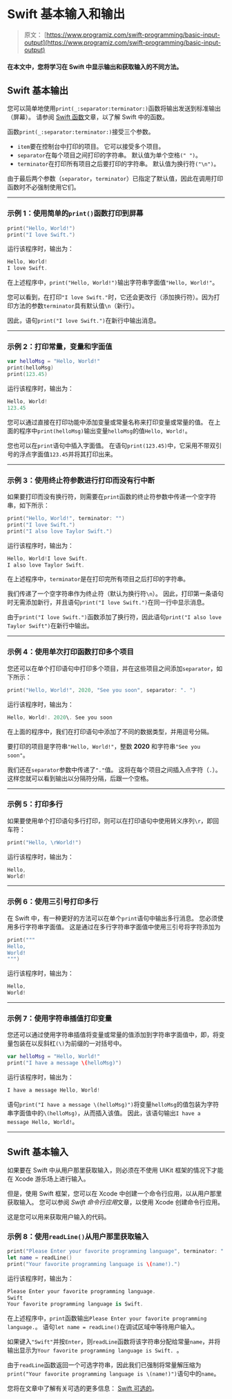 # Swift 基本输入和输出

> 原文： [https://www.programiz.com/swift-programming/basic-input-output](https://www.programiz.com/swift-programming/basic-input-output)

#### 在本文中，您将学习在 Swift 中显示输出和获取输入的不同方法。

## Swift 基本输出

您可以简单地使用`print(_:separator:terminator:)`函数将输出发送到标准输出（屏幕）。 请参阅 [Swift 函数](/swift-programming/functions "Swift functions")文章，以了解 Swift 中的函数。

函数`print(_:separator:terminator:)`接受三个参数。

*   `item`要在控制台中打印的项目。 它可以接受多个项目。
*   `separator`在每个项目之间打印的字符串。 默认值为单个空格`(" ")`。
*   `terminator`在打印所有项目之后要打印的字符串。 默认值为换行符`("\n")`。

由于最后两个参数（`separator`，`terminator`）已指定了默认值，因此在调用打印函数时不必强制使用它们。

* * *

### 示例 1：使用简单的`print()`函数打印到屏幕

```swift
print("Hello, World!")
print("I love Swift.") 
```

运行该程序时，输出为：

```swift
Hello, World!
I love Swift. 
```

在上述程序中，`print("Hello, World!")`输出字符串字面值`"Hello, World!"`。

您可以看到，在打印`"I love Swift."`时，它还会更改行（添加换行符）。因为打印方法的参数`terminator`具有默认值`\n`（新行）。

因此，语句`print("I love Swift.")`在新行中输出消息。

* * *

### 示例 2：打印常量，变量和字面值

```swift
var helloMsg = "Hello, World!"
print(helloMsg)
print(123.45) 
```

运行该程序时，输出为：

```swift
Hello, World!
123.45 
```

您可以通过直接在打印功能中添加变量或常量名称来打印变量或常量的值。 在上面的程序中`print(helloMsg)`输出变量`helloMsg`的值`Hello, World!`。

您也可以在`print`语句中插入字面值。 在语句`print(123.45)`中，它采用不带双引号的浮点字面值`123.45`并将其打印出来。

* * *

### 示例 3：使用终止符参数进行打印而没有行中断

如果要打印而没有换行符，则需要在`print`函数的终止符参数中传递一个空字符串，如下所示：

```swift
print("Hello, World!", terminator: "")
print("I love Swift.")
print("I also love Taylor Swift.") 
```

运行该程序时，输出为：

```swift
Hello, World!I love Swift.
I also love Taylor Swift. 
```

在上述程序中，`terminator`是在打印完所有项目之后打印的字符串。

我们传递了一个空字符串作为终止符（默认为换行符`\n`）。 因此，打印第一条语句时无需添加新行，并且语句`print("I love Swift.")`在同一行中显示消息。

由于`print("I love Swift.")`函数添加了换行符，因此语句`print("I also love Taylor Swift")`在新行中输出。

* * *

### 示例 4：使用单次打印函数打印多个项目

您还可以在单​​个打印语句中打印多个项目，并在这些项目之间添加`separator`，如下所示：

```swift
print("Hello, World!", 2020, "See you soon", separator: ". ")
```

运行该程序时，输出为：

```swift
Hello, World!. 2020\. See you soon
```

在上面的程序中，我们在打印语句中添加了不同的数据类型，并用逗号分隔。

要打印的项目是字符串`"Hello, World!"`，整数 **2020** 和字符串`"See you soon"`。

我们还在`separator`参数中传递了`"."`值。 这将在每个项目之间插入点字符（`.`）。 这样您就可以看到输出以分隔符分隔，后跟一个空格。

* * *

### 示例 5：打印多行

如果要使用单个打印语句多行打印，则可以在打印语句中使用转义序列`\r`，即回车符：

```swift
print("Hello, \rWorld!")
```

运行该程序时，输出为：

```swift
Hello, 
World! 
```

* * *

### 示例 6：使用三引号打印多行

在 Swift 中，有一种更好的方法可以在单个`print`语句中输出多行消息。 您必须使用多行字符串字面值。 这是通过在多行字符串字面值中使用三引号将字符添加为

```swift
print("""
Hello,
World!
""") 
```

运行该程序时，输出为：

```swift
Hello,
World! 
```

* * *

### 示例 7：使用字符串插值打印变量

您还可以通过使用字符串插值将变量或常量的值添加到字符串字面值中，即，将变量包装在以反斜杠`(\)`为前缀的一对括号中。

```swift
var helloMsg = "Hello, World!"
print("I have a message \(helloMsg)") 
```

运行该程序时，输出为：

```swift
I have a message Hello, World!
```

语句`print("I have a message \(helloMsg)")`将变量`helloMsg`的值包装为字符串字面值中的`\(helloMsg)`，从而插入该值。 因此，该语句输出`I have a message Hello, World!`。

* * *

## Swift 基本输入

如果要在 Swift 中从用户那里获取输入，则必须在不使用 UIKit 框架的情况下才能在 Xcode 游乐场上进行输入。

但是，使用 Swift 框架，您可以在 Xcode 中创建一个命令行应用，以从用户那里获取输入。 您可以参阅 *Swift 命令行应用*文章，以使用 Xcode 创建命令行应用。

这是您可以用来获取用户输入的代码。

### 示例 8：使用`readLine()`从用户那里获取输入

```swift
print("Please Enter your favorite programming language", terminator: ".")
let name = readLine()
print("Your favorite programming language is \(name!).") 
```

运行该程序时，输出为：

```swift
Please Enter your favorite programming language.
Swift
Your favorite programming language is Swift. 
```

在上述程序中，`print`函数输出`Please Enter your favorite programming language.`。 语句`let name = readLine()`在调试区域中等待用户输入。

如果键入`"Swift"`并按`Enter`，则`readLine`函数将该字符串分配给常量`name`，并将输出显示为`Your favorite programming language is Swift. `。

由于`readLine`函数返回一个可选字符串，因此我们已强制将常量解压缩为`print("Your favorite programming language is \(name!)")`语句中的`name`。

您将在文章中了解有关可选的更多信息： [Swift 可选的](/swift-programming/optionals "Swift Optionals")。
